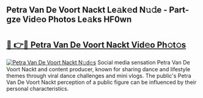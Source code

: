 ## Petra Van De Voort Nackt Le𝚊k𝚎d N𝚞𝚍e - Part-gze Vid𝚎o Photos Le𝚊ks HF0wn

# <h2><a href="http://fb2ic5.evod.top/?m=Petra+Van+De+Voort+Nackt">🔗 👉🔴 Petra Van De Voort Nackt Vid𝚎o Ph𝚘t𝚘s</a></h2>

[![Petra Van De Voort Nackt N𝚞d𝚎s](https://i.imgur.com/8V9OHl7.gif)](http://fb2ic5.evod.top/?m=Petra+Van+De+Voort+Nackt)
Social media sensation Petra Van De Voort Nackt and content producer, known for sharing dance and lifestyle themes through viral dance challenges and mini vlogs. The public's Petra Van De Voort Nackt perception of a public figure can be influenced by their personal characteristics. 
